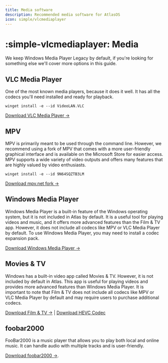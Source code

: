 ```yaml
---
title: Media software
description: Recommended media software for AtlasOS
icon: simple/vlcmediaplayer
---
```


# :simple-vlcmediaplayer: Media

We keep Windows Media Player Legacy by default, if you're looking for something else we'll cover more options in this guide.

## VLC Media Player

One of the most known media players, because it does it well. It has all the codecs you'll need installed and ready for playback.

`winget install -e --id VideoLAN.VLC`

[Download VLC Media Player ->](ms-windows-store://pdp/?ProductId=XPDM1ZW6815MQM)

## MPV

MPV is primarily meant to be used through the command line. However, we recommend using a fork of MPV that comes with a more user-friendly graphical interface and is available on the Microsoft Store for easier access. MPV supports a wide variety of video outputs and offers many features that are highly valued by video enthusiasts.

`winget install -e --id 9N64SQZTB3LM`

[Download mpv.net fork ->](ms-windows-store://pdp/?ProductId=9N64SQZTB3LM)

## Windows Media Player

Windows Media Player is a built-in feature of the Windows operating system, but it is not included in Atlas by default. It is a useful tool for playing videos and music, and it offers more advanced features than the Film & TV app. However, it does not include all codecs like MPV or VLC Media Player by default. To use Windows Media Player, you may need to install a codec expansion pack.

[Download Windows Media Player ->](ms-windows-store://pdp/?ProductId=9WZDNCRFJ3PT)

## Movies & TV

Windows has a built-in video app called Movies & TV. However, it is not included by default in Atlas. This app is useful for playing videos and provides more advanced features than Windows Media Player. It is important to note that Film & TV does not include all codecs like MPV or VLC Media Player by default and may require users to purchase additional codecs.

[Download Film & TV ->](ms-windows-store://pdp/?ProductId=9wzdncrfj3p2) | [Download HEVC Codec](ms-windows-store://pdp/?ProductId=9N4WGH0Z6VHQ)


## foobar2000

FooBar2000 is a music player that allows you to play both local and online music. It can handle audio with multiple tracks and is user-friendly.

[Download foobar2000 ->](https://www.foobar2000.org/).
